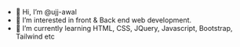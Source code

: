 - 👋 Hi, I’m @ujj-awal
- 👀 I’m interested in front & Back end web development.
- 🌱 I’m currently learning HTML, CSS, JQuery, Javascript, Bootstrap, Tailwind etc
<!---
- 💞️ I’m looking to collaborate on ...
- 📫 How to reach me ...
--->
<!---
ujj-awal/ujj-awal is a ✨ special ✨ repository because its `README.md` (this file) appears on your GitHub profile.
You can click the Preview link to take a look at your changes.
--->

